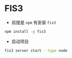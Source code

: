 FIS3
===

- 前提是 `npm` 有安装 `fis3`

```bash
npm install -g fis3
```

- 启动项目

```bash
fis3 server start --type node
```
